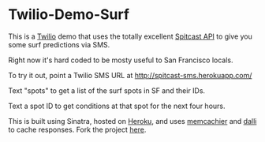 Twilio-Demo-Surf
================

This is a [Twilio](http://www.twilio.com) demo that uses the totally excellent [Spitcast API](http://www.spitcast.com/api/docs/) to give you some surf predictions via SMS.

Right now it's hard coded to be mosty useful to San Francisco locals.

To try it out, point a Twilio SMS URL at http://spitcast-sms.herokuapp.com/

Text "spots" to get a list of the surf spots in SF and their IDs.

Text a spot ID to get conditions at that spot for the next four hours.

This is built using Sinatra, hosted on [Heroku](http://spitcast-sms.herokuapp.com/), and uses [memcachier](http://memcachier.com/) and [dalli](https://github.com/mperham/dalli) to cache responses. Fork the project [here](https://github.com/akjordan/Twilio-Demo-Surf).